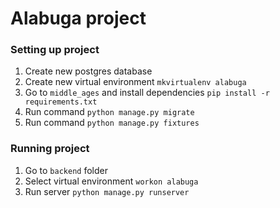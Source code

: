 # Alabuga project


### Setting up project
1. Create new postgres database
2. Create new virtual environment `mkvirtualenv alabuga`
3. Go to `middle_ages` and install dependencies `pip install -r requirements.txt`
4. Run command `python manage.py migrate`
5. Run command `python manage.py fixtures`


### Running project
1. Go to `backend` folder
2. Select virtual environment `workon alabuga`
3. Run server `python manage.py runserver`
